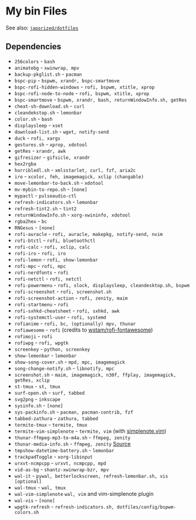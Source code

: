 # My bin Files

See also: [`japorized/dotfiles`](https://gitlab.com/japorized/dotfiles)

## Dependencies

* `256colors` - `bash`
* `animatebg` - `xwinwrap, mpv`
* `backup-pkglist.sh` - `pacman`
* `bspc-pip` - `bspwm, xrandr, bspc-smartmove`
* `bspc-rofi-hidden-windows` - `rofi, bspwm, xtitle, xprop`
* `bspc-rofi-node-to-node` - `rofi, bspwm, xtitle, xprop`
* `bspc-smartmove` - `bspwm, xrandr, bash, returnWindowInfo.sh, getRes`
* `cheat-sh-download.sh` - `curl`
* `cleandekstop.sh` - `lemonbar`
* `color.sh` - `bash`
* `displaysleep` - `xset`
* `download-list.sh` - `wget, notify-send`
* `duck` - `rofi, xargs`
* `gestures.sh` - `xprop, xdotool`
* `getRes` - `xrandr, awk`
* `gifresizer` - `gifsicle, xrandr`
* `hex2rgba`
* `horribledl.sh` - `xmlsstarlet, curl, fzf, aria2c`
* `iro` - `xcolor, feh, imagemagick, xclip (changable)`
* `move-lemonbar-to-back.sh` - `xdotool`
* `mv-mybin-to-repo.sh` - `[none]`
* `mypactl` - `pulseaudio-ctl`
* `refresh-indicators.sh` - `lemonbar`
* `refresh-tint2.sh` - `tint2`
* `returnWindowInfo.sh` - `xorg-xwininfo, xdotool`
* `rgba2hex` - `bc`
* `RNGesus` - `[none]`
* `rofi-auracle` - `rofi, auracle, makepkg, notify-send, nvim`
* `rofi-btctl` - `rofi, bluetoothctl`
* `rofi-calc` - `rofi, xclip, calc`
* `rofi-iro` - `rofi, iro`
* `rofi-lemon` - `rofi, show-lemonbar`
* `rofi-mpc` - `rofi, mpc`
* `rofi-nerdfonts` - `rofi`
* `rofi-netctl` - `rofi, netctl`
* `rofi-powermenu` - `rofi, slock, displaysleep, cleandesktop.sh, bspwm`
* `rofi-screenshot` - `rofi, screenshot.sh`
* `rofi-screenshot-action` - `rofi, zenity, maim`
* `rofi-startmenu` - `rofi`
* `rofi-sxhkd-cheatsheet` - `rofi, sxhkd, awk`
* `rofi-systemctl-user` - `rofi, systemd`
* `rofianime` - `rofi, bc, (optionally) mpv, thunar`
* `rofiawesome` - `rofi` (credits to [wstam/rofi-fontawesome](https://github.com/wstam88/rofi-fontawesome))
* `rofimoji` - `rofi`
* `rofiwpg` - `rofi, wpgtk`
* `screenkey` - `python, screenkey`
* `show-lemonbar` - `lemonbar`
* `show-song-cover.sh` - `mpd, mpc, imagemagick`
* `song-change-notify.sh` - `libnotify, mpc`
* `screenshot.sh` - `maim, imagemagick, n30f, ffplay, imagemagick, getRes, xclip`
* `st-tmux` - `st, tmux`
* `surf-open.sh` - `surf, tabbed`
* `svg2png` - `inkscape`
* `sysinfo.sh` - `[none]`
* `sys-packinfo.sh` - `pacman, pacman-contrib, fzf`
* `tabbed-zathura` - `zathura, tabbed`
* `termite-tmux` - `termite, tmux`
* `termite-vim-simplenote` - `termite, vim` (with [simplenote.vim](https://github.com/mrtazz/simplenote.vim))
* `thunar-ffmpeg-mp3-to-m4a.sh` - `ffmpeg, zenity`
* `thunar-media-info.sh` - `ffmpeg, zenity` [Source](https://github.com/cytopia/thunar-custom-actions)
* `tmpshow-datetime-battery.sh` - `lemonbar`
* `trackpadToggle` - `xorg-libinput`
* `urxvt-ncmpcpp` - `urxvt, ncmpcpp, mpd`
* `vid-as-bg` - `shantz-xwinwrap-bzr, mpv`
* `wal-it` - `pywal, betterlockscreen, refresh-lemonbar.sh, vis [optional]`
* `wal-tmux` - `wal, tmux`
* `wal-vim-simplenote` `wal, vim` and vim-simplenote plugin
* `wal-vis` - `[none]`
* `wpgtk-refresh` - `refresh-indicators.sh, dotfiles/config/bspwm-colors.sh`
